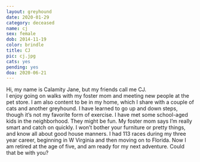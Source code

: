 ```yaml
---
layout: greyhound
date: 2020-01-29
category: deceased
name: cj
sex: female
dob: 2014-11-19
color: brindle
title: CJ
pic: cj.jpg
cats: yes
pending: yes
doa: 2020-06-21
---
```

Hi, my name is Calamity Jane, but my friends call me CJ.  
I enjoy going on walks with my foster mom and meeting new people at the pet store.  I am also content to be in my home, which I share with a couple of cats and another greyhound.  I have learned to go up and down steps, though it’s not my favorite form of exercise.   I have met some school-aged kids in the neighborhood. They might be fun.  My foster mom says I’m really smart and catch on quickly.  I won’t bother your furniture or pretty things, and know all about good house manners. 
I had 113 races during my three year career, beginning in W Virginia and then moving on to Florida.  Now I am retired at the age of five, and am ready for my next adventure. Could that be with you?

